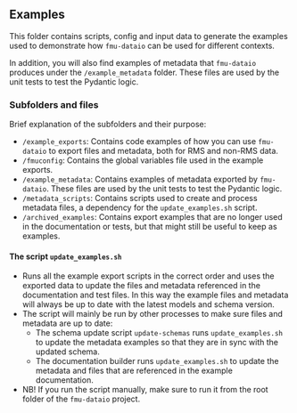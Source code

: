## Examples
This folder contains scripts, config and input data to generate the examples
used to demonstrate how `fmu-dataio` can be used for different contexts.

In addition, you will also find examples of metadata that `fmu-dataio` produces
under the `/example_metadata` folder. These files are used by the unit tests
to test the Pydantic logic.

### Subfolders and files
Brief explanation of the subfolders and their purpose:
* `/example_exports`: Contains code examples of how you can use `fmu-dataio` to
export files and metadata, both for RMS and non-RMS data.
* `/fmuconfig`: Contains the global variables file used in the example exports.
* `/example_metadata`: Contains examples of metadata exported by `fmu-dataio`.
These files are used by the unit tests to test the Pydantic logic.
* `/metadata_scripts`: Contains scripts used to create and process metadata 
files, a dependency for the `update_examples.sh` script.
* `/archived_examples`: Contains export examples that are no longer used in the
documentation or tests, but that might still be useful to keep as examples.

#### The script `update_examples.sh`
* Runs all the example export scripts in the correct order and uses the exported
data to update the files and metadata referenced in the documentation and test
files. In this way the example files and metadata will always be up to date with
the latest models and schema version.
* The script will mainly be run by other processes to make sure
files and metadata are up to date:
    * The schema update script `update-schemas` runs `update_examples.sh` to update
    the metadata examples so that they are in sync with the updated schema.
    * The documentation builder runs `update_examples.sh` to update the metadata
    and files that are referenced in the example documentation.
* NB! If you run the script manually, make sure to run it from the root folder
of the `fmu-dataio` project.